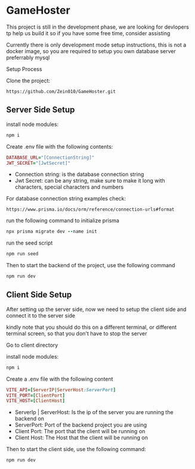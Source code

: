 # GameHoster

This project is still in the development phase, we are looking for devlopers tp help us build it
so if you have some free time, consider assisting


Currently there is only development mode setup instructions, this is not a docker image, so you are required to setup you own database server preferrably mysql

Setup Process

Clone the project:
```
https://github.com/Zein010/GameHoster.git
```

## Server Side Setup
install node modules: 
``` ruby
npm i
```
Create .env file with the following contents:

```ruby
DATABASE_URL="[ConnectionString]"
JWT_SECRET="[JwtSecret]"
```

- Connection string: is the database connection string
- Jwt Secret: can be any string, make sure to make it long with characters, special characters and numbers

For database connection string examples check:
```
https://www.prisma.io/docs/orm/reference/connection-urls#format
```

run the following command to initialize prisma
```ruby
npx prisma migrate dev --name init
```
run the seed script

```ruby
npm run seed
```
Then to start the backend of the project, use the following command 
```ruby
npm run dev
```

## Client Side Setup
After setting up the server side, now we need to setup the client side and connect it to the server side

kindly note that you should do this on a different terminal, or different terminal screen, so that you don't have to stop the server

Go to client directory

install node modules:
```ruby
npm i
```

Create a .env file with the following content 
```ruby
VITE_API=[ServerIP|ServerHost:ServerPort]
VITE_PORT=[ClientPort]
VITE_HOST=[ClientHost]
```
- ServerIp | ServerHost: Is the ip of the server you are running the backend on
- ServerPort: Port of the backend project you are using
- Client Port: The port that the client will be running on
- Client Host: The Host that the client will be running on

Then to start the client side, use the following command:
```ruby
npm run dev
```
